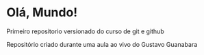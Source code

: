 # Olá, Mundo!
 Primeiro repositorio versionado do curso de git e github

Repositório criado durante uma aula ao vivo do Gustavo Guanabara
